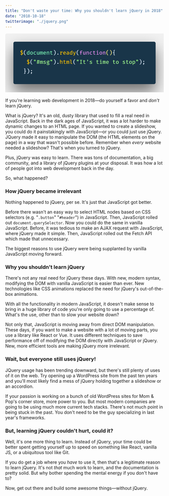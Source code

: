 ```yaml
---
title: "Don't waste your time: Why you shouldn't learn jQuery in 2018"
date: "2018-10-18"
twitterimage: "./jquery.png"
---
```


![It's time to stop](./jquery.png)

If you're learning web development in 2018—do yourself a favor and _don't_ learn jQuery.

What is jQuery? It's an old, dusty library that used to fill a real need in JavaScript. Back in the dark ages of JavaScript, it was a lot harder to make dynamic changes to an HTML page. If you wanted to create a slideshow, you could do it painstakingly with JavaScript—or you could just use jQuery. JQuery made it easy to manipulate the DOM (the HTML elements on the page) in a way that wasn't possible before. Remember when _every_ website needed a slideshow? That's when you turned to jQuery.

Plus, jQuery was easy to learn. There was tons of documentation, a big community, and a library of jQuery plugins at your disposal. It was how a lot of people got into web development back in the day.

So, what happened?

### How jQuery became irrelevant

Nothing happened to jQuery, per se. It's just that JavaScript got better.

Before there wasn't an easy way to select HTML nodes based on CSS selectors (e.g. "`.button`" "`#header`") in JavaScript. Then, JavaScript rolled out `document.querySelector`. Now you could do the same in vanilla JavaScript. Before, it was tedious to make an AJAX request with JavaScript, where jQuery made it simple. Then, JavaScript rolled out the Fetch API which made that unnecessary.

The biggest reasons to use jQuery were being supplanted by vanilla JavaScript moving forward.

### Why you shouldn't learn jQuery

There's not any real need for jQuery these days. With new, modern syntax, modifying the DOM with vanilla JavaScript is easier than ever. New technologies like CSS animations replaced the need for jQuery's out-of-the-box animations.

With all the functionality in modern JavaScript, it doesn't make sense to bring in a huge library of code you're only going to use a percentage of. What's the use, other than to slow your website down?

Not only that, JavaScript is moving away from direct DOM manipulation. These days, if you want to make a website with a lot of moving parts, you use a library like React or Vue. It uses different techniques to save performance off of modifying the DOM directly with JavaScript or jQuery. New, more efficient tools are making jQuery more irrelevant.

### Wait, but everyone still uses jQuery!

JQuery usage has been trending downward, but there's still plenty of uses of it on the web. Try opening up a WordPress site from the past ten years and you'll most likely find a mess of jQuery holding together a slideshow or an accordion.

If your passion is working on a bunch of old WordPress sites for Mom &amp; Pop's corner store, more power to you. But most modern companies are going to be using much more current tech stacks. There's not much point in being stuck in the past. You don't need to be the guy specializing in last year's frameworks.

### But, learning jQuery couldn't hurt, could it?

Well, it's one more thing to learn. Instead of jQuery, your time could be better spent getting yourself up to speed on something like React, vanilla JS, or a ubiquitous tool like Git.

If you do get a job where you *have* to use it, then that's a legitimate reason to learn jQuery. It's not *that* much work to learn, and the documentation is pretty solid. But why bother spending the mental energy if you don't have to?

Now, get out there and build some awesome things—without jQuery.